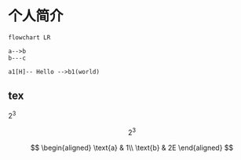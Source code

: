 # 个人简介

```mermaid
flowchart LR

a-->b
b---c

a1[H]-- Hello -->b1(world)
```

## tex

$2^3$

$$2^3$$

$$
\begin{aligned}
\text{a} & 1\\
\text{b} & 2E
\end{aligned}
$$
